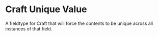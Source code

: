Craft Unique Value
==================

A fieldtype for Craft that will force the contents to be unique across all instances of that field.
